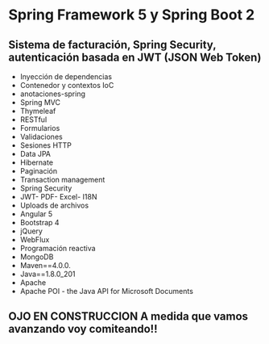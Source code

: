 # Spring Framework 5 y Spring Boot 2

##  Sistema de facturación, Spring Security, autenticación basada en JWT (JSON Web Token)

- Inyección de dependencias
- Contenedor y contextos IoC
- anotaciones-spring
- Spring MVC
- Thymeleaf
- RESTful
- Formularios
- Validaciones
- Sesiones HTTP
- Data JPA
- Hibernate
- Paginación
- Transaction management
- Spring Security
- JWT- PDF- Excel- I18N
- Uploads de archivos
- Angular 5
- Bootstrap 4
- jQuery
- WebFlux
- Programación reactiva
- MongoDB
- Maven==4.0.0.
- Java==1.8.0_201
- Apache 
- Apache POI - the Java API for Microsoft Documents

## OJO EN CONSTRUCCION A medida que vamos avanzando voy comiteando!!

